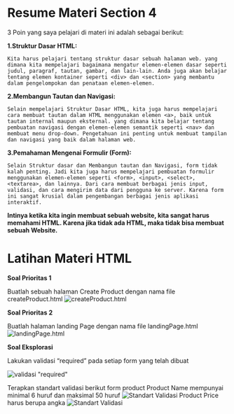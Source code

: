 # Resume Materi Section 4

3 Poin yang saya pelajari di materi ini adalah sebagai berikut: 


**1.Struktur Dasar HTML:**

    Kita harus pelajari tentang struktur dasar sebuah halaman web. yang dimana kita mempelajari bagaimana mengatur elemen-elemen dasar seperti judul, paragraf, tautan, gambar, dan lain-lain. Anda juga akan belajar tentang elemen kontainer seperti <div> dan <section> yang membantu dalam pengelompokan dan penataan elemen-elemen.

**2.Membangun Tautan dan Navigasi:**

    Selain mempelajari Struktur Dasar HTML, kita juga harus mempelajari cara membuat tautan dalam HTML menggunakan elemen <a>, baik untuk tautan internal maupun eksternal. yang dimana kita belajar tentang pembuatan navigasi dengan elemen-elemen semantik seperti <nav> dan membuat menu drop-down. Pengetahuan ini penting untuk membuat tampilan dan navigasi yang baik dalam halaman web.


**3.Pemahaman Mengenai Formulir (Form):**

    Selain Struktur dasar dan Membangun tautan dan Navigasi, form tidak kalah penting. Jadi kita juga harus mempelajari pembuatan formulir menggunakan elemen-elemen seperti <form>, <input>, <select>, <textarea>, dan lainnya. Dari cara membuat berbagai jenis input, validasi, dan cara mengirim data dari pengguna ke server. Karena form ini sangat krusial dalam pengembangan berbagai jenis aplikasi interaktif.


**Intinya ketika kita ingin membuat sebuah website, kita sangat harus memahami HTML. Karena jika tidak ada HTML, maka tidak bisa membuat sebuah Website.**

# Latihan Materi HTML

**Soal Prioritas 1** 

Buatlah sebuah halaman Create Product dengan nama file createProduct.html
![createProduct.html](https://github.com/yuumens/react_Ahmad-Rizky-Has/blob/feat/HTML/04_HTML/ScreenShots/CreateProduct.png)

**Soal Prioritas 2**

Buatlah halaman landing Page dengan nama file landingPage.html
![landingPage.html](https://github.com/yuumens/react_Ahmad-Rizky-Has/blob/feat/HTML/04_HTML/ScreenShots/LandingPage.png)

**Soal Eksplorasi**

Lakukan validasi “required” pada setiap form yang telah dibuat

![validasi "required"](https://github.com/yuumens/react_Ahmad-Rizky-Has/blob/feat/HTML/04_HTML/ScreenShots/Required.png)


Terapkan standart validasi berikut
form product Product Name mempunyai minimal 6 huruf dan maksimal 50 huruf
![Standart Validasi](https://github.com/yuumens/react_Ahmad-Rizky-Has/blob/feat/HTML/04_HTML/ScreenShots/Validasi%20Product%20Name.png)
Product Price harus berupa angka
![Standart Validasi](https://github.com/yuumens/react_Ahmad-Rizky-Has/blob/feat/HTML/04_HTML/ScreenShots/Validasi%20Product%20Price.png)


